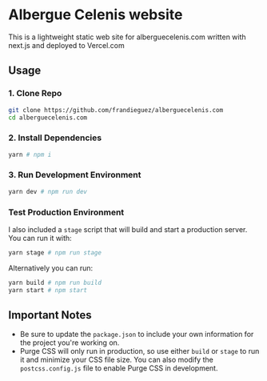 # Albergue Celenis website

This is a lightweight static web site for alberguecelenis.com written with next.js and deployed to Vercel.com

## Usage

### 1. Clone Repo

```bash
git clone https://github.com/frandieguez/alberguecelenis.com
cd alberguecelenis.com
```

### 2. Install Dependencies

```bash
yarn # npm i
```

### 3. Run Development Environment

```bash
yarn dev # npm run dev
```

### Test Production Environment

I also included a `stage` script that will build and start a production server. You can run it with:

```bash
yarn stage # npm run stage
```

Alternatively you can run:

```bash
yarn build # npm run build
yarn start # npm start
```

## Important Notes

- Be sure to update the `package.json` to include your own information for the project you're working on.
- Purge CSS will only run in production, so use either `build` or `stage` to run it and minimize your CSS file size. You can also modify the `postcss.config.js` file to enable Purge CSS in development.
